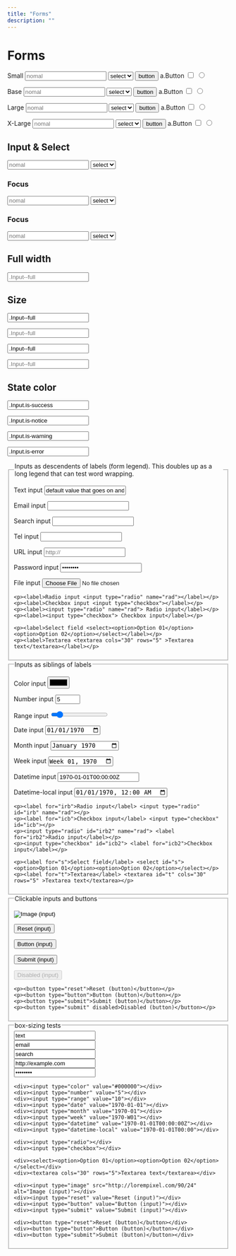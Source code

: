 ```yaml
---
title: "Forms"
description: ""
---
```


<div class="ContainerFull">






<h1>Forms</h1>


<p>
<label class="t-width1of6 t-inlineBlock">Small</label>
<input class="Input--sm t-width1of6" type="text" placeholder="nomal">
<select class="Select--sm t-width1of6">
<option>select</option>
<option>2</option>
</select>
<button class="ButtonBorder Button--sm">button</button>
<a class="ButtonBorder Button--sm">a.Button</a>
<input class="" type="checkbox" placeholder="nomal">
<input class="" type="radio" placeholder="nomal">
</p>

<p>
<label class="t-width1of6 t-inlineBlock">Base</label>
<input class="t-width1of6" type="text" placeholder="nomal">
<select class="t-width1of6">
<option>select</option>
<option>2</option>
</select>
<button class="ButtonBorder">button</button>
<a class="ButtonBorder">a.Button</a>
<input class="" type="checkbox" placeholder="nomal">
<input class="" type="radio" placeholder="nomal">
</p>




<p>
<label class="t-width1of6 t-inlineBlock">Large</label>
<input class="Input--lg t-width1of6" type="text" placeholder="nomal">
<select class="Select--lg t-width1of6">
<option>select</option>
<option>2</option>
</select>
<button class="ButtonBorder Button--lg">button</button>
<a class="ButtonBorder Button--lg">a.Button</a>
<input class="" type="checkbox" placeholder="nomal">
<input class="" type="radio" placeholder="nomal">
</p>


<p>
<label class="t-width1of6 t-inlineBlock">X-Large</label>
<input class="Input--xl t-width1of6" type="text" placeholder="nomal">
<select class="Select--xl t-width1of6">
<option>select</option>
<option>2</option>
</select>
<button class="ButtonBorder Button--xl">button</button>
<a class="ButtonBorder Button--xl">a.Button</a>
<input class="" type="checkbox" placeholder="nomal">
<input class="" type="radio" placeholder="nomal">
</p>








<h2>Input & Select </h2>
<p>
  <input class="Input t-width2of6" type="text" placeholder="nomal">
  <select class="Select t-width2of6">
    <option>select</option>
    <option>2</option>
  </select>
</p>

<h3>Focus</h3>
<p>
  <input class="Input t-width2of6 is-focus" type="text" placeholder="nomal">
  <select class="is-focus Select t-width2of6">
    <option>select</option>
    <option>2</option>
  </select>
</p>

<h3>Focus</h3>
<p>
  <input class="Input t-width2of6 is-disabled" type="text" placeholder="nomal">
  <select class="is-disabled Select t-width2of6">
    <option>select</option>
    <option>2</option>
  </select>
</p>



<h2>Full width</h2>
<p>
<input class="Input--full" type="text" placeholder=".Input--full">
</p>



<h2>Size</h2>
<p>
<input class="Input Input--sm" type="text" value=".Input--full">
</p>
<p>
<input class="" type="text" placeholder=".Input--full">
</p>
<p>
<input class="Input--lg" type="text" value=".Input--full">
</p>
<p>
<input class="Input--xl" type="text" placeholder=".Input--full">
</p>

<h2>State color</h2>
<p>
<input class="Input is-success" type="text" value=".Input.is-success">
</p>
<p>
<input class="Input is-notice" type="text" value=".Input.is-notice">
</p>
<p>
<input class="Input is-warning" type="text" value=".Input.is-warning">
</p>
<p>
<input class="Input is-error" type="text" value=".Input.is-error">
</p>












<form>
  <fieldset>
    <legend>Inputs as descendents of labels (form legend). This doubles up as a long legend that can test word wrapping.</legend>
    <p><label>Text input <input type="text" value="default value that goes on and on without stopping or punctuation"></label></p>
    <p><label>Email input <input type="email"></label></p>
    <p><label>Search input <input type="search"></label></p>
    <p><label>Tel input <input type="tel"></label></p>
    <p><label>URL input <input type="url" placeholder="http://"></label></p>
    <p><label>Password input <input type="password" value="password"></label></p>
    <p><label>File input <input type="file"></label></p>

    <p><label>Radio input <input type="radio" name="rad"></label></p>
    <p><label>Checkbox input <input type="checkbox"></label></p>
    <p><label><input type="radio" name="rad"> Radio input</label></p>
    <p><label><input type="checkbox"> Checkbox input</label></p>

    <p><label>Select field <select><option>Option 01</option><option>Option 02</option></select></label></p>
    <p><label>Textarea <textarea cols="30" rows="5" >Textarea text</textarea></label></p>
  </fieldset>

  <fieldset>
    <legend>Inputs as siblings of labels</legend>
    <p><label for="ic">Color input</label> <input type="color" id="ic" value="#000000"></p>
    <p><label for="in">Number input</label> <input type="number" id="in" min="0" max="10" value="5"></p>
    <p><label for="ir">Range input</label> <input type="range" id="ir" value="10"></p>
    <p><label for="idd">Date input</label> <input type="date" id="idd" value="1970-01-01"></p>
    <p><label for="idm">Month input</label> <input type="month" id="idm" value="1970-01"></p>
    <p><label for="idw">Week input</label> <input type="week" id="idw" value="1970-W01"></p>
    <p><label for="idt">Datetime input</label> <input type="datetime" id="idt" value="1970-01-01T00:00:00Z"></p>
    <p><label for="idtl">Datetime-local input</label> <input type="datetime-local" id="idtl" value="1970-01-01T00:00"></p>

    <p><label for="irb">Radio input</label> <input type="radio" id="irb" name="rad"></p>
    <p><label for="icb">Checkbox input</label> <input type="checkbox" id="icb"></p>
    <p><input type="radio" id="irb2" name="rad"> <label for="irb2">Radio input</label></p>
    <p><input type="checkbox" id="icb2"> <label for="icb2">Checkbox input</label></p>

    <p><label for="s">Select field</label> <select id="s"><option>Option 01</option><option>Option 02</option></select></p>
    <p><label for="t">Textarea</label> <textarea id="t" cols="30" rows="5" >Textarea text</textarea></p>
  </fieldset>

  <fieldset>
    <legend>Clickable inputs and buttons</legend>
    <p><input type="image" src="http://lorempixel.com/90/24" alt="Image (input)"></p>
    <p><input type="reset" value="Reset (input)"></p>
    <p><input type="button" value="Button (input)"></p>
    <p><input type="submit" value="Submit (input)"></p>
    <p><input type="submit" value="Disabled (input)" disabled></p>

    <p><button type="reset">Reset (button)</button></p>
    <p><button type="button">Button (button)</button></p>
    <p><button type="submit">Submit (button)</button></p>
    <p><button type="submit" disabled>Disabled (button)</button></p>
  </fieldset>

  <fieldset id="boxsize">
    <legend>box-sizing tests</legend>
    <div><input type="text" value="text"></div>
    <div><input type="email" value="email"></div>
    <div><input type="search" value="search"></div>
    <div><input type="url" value="http://example.com"></div>
    <div><input type="password" value="password"></div>

    <div><input type="color" value="#000000"></div>
    <div><input type="number" value="5"></div>
    <div><input type="range" value="10"></div>
    <div><input type="date" value="1970-01-01"></div>
    <div><input type="month" value="1970-01"></div>
    <div><input type="week" value="1970-W01"></div>
    <div><input type="datetime" value="1970-01-01T00:00:00Z"></div>
    <div><input type="datetime-local" value="1970-01-01T00:00"></div>

    <div><input type="radio"></div>
    <div><input type="checkbox"></div>

    <div><select><option>Option 01</option><option>Option 02</option></select></div>
    <div><textarea cols="30" rows="5">Textarea text</textarea></div>

    <div><input type="image" src="http://lorempixel.com/90/24" alt="Image (input)"></div>
    <div><input type="reset" value="Reset (input)"></div>
    <div><input type="button" value="Button (input)"></div>
    <div><input type="submit" value="Submit (input)"></div>

    <div><button type="reset">Reset (button)</button></div>
    <div><button type="button">Button (button)</button></div>
    <div><button type="submit">Submit (button)</button></div>
  </fieldset>
</form>



</div>
